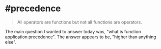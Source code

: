 # #precedence

> All operators are functions but not all functions are operators.

The main question I wanted to answer today was, "what is function application precedence". The answer appears to be, "higher than anything else".